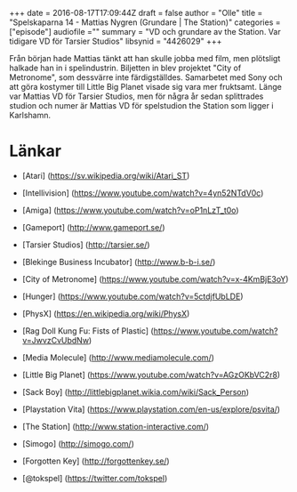 +++
date = 2016-08-17T17:09:44Z
draft = false
author = "Olle"
title = "Spelskaparna 14 - Mattias Nygren (Grundare | The Station)"
categories = ["episode"]
audiofile =""
summary = "VD och grundare av the Station. Var tidigare VD för Tarsier Studios"
libsynid = "4426029"
+++

Från början hade Mattias tänkt att han skulle jobba med film, men
plötsligt halkade han in i spelindustrin. Biljetten in blev projektet
"City of Metronome", som dessvärre inte färdigställdes. Samarbetet med
Sony och att göra kostymer till Little Big Planet visade sig vara mer
fruktsamt. Länge var Mattias VD för Tarsier Studios, men för några år
sedan splittrades studion och numer är Mattias VD för spelstudion the
Station som ligger i Karlshamn.

# Länkar

* [Atari] (https://sv.wikipedia.org/wiki/Atari_ST)
* [Intellivision] (https://www.youtube.com/watch?v=4yn52NTdV0c)
* [Amiga] (https://www.youtube.com/watch?v=oP1nLzT_t0o)
* [Gameport] (http://www.gameport.se/)
* [Tarsier Studios] (http://tarsier.se/)
* [Blekinge Business Incubator] (http://www.b-b-i.se/)
* [City of Metronome] (https://www.youtube.com/watch?v=x-4KmBjE3oY)
* [Hunger] (https://www.youtube.com/watch?v=5ctdjfUbLDE)
* [PhysX] (https://en.wikipedia.org/wiki/PhysX)
* [Rag Doll Kung Fu: Fists of Plastic] (https://www.youtube.com/watch?v=JwvzCvUbdNw)
* [Media Molecule] (http://www.mediamolecule.com/)
* [Little Big Planet] (https://www.youtube.com/watch?v=AGzOKbVC2r8)
* [Sack Boy] (http://littlebigplanet.wikia.com/wiki/Sack_Person)
* [Playstation Vita] (https://www.playstation.com/en-us/explore/psvita/)
* [The Station] (http://www.station-interactive.com/)
* [Simogo] (http://simogo.com/)
* [Forgotten Key] (http://forgottenkey.se/)

* [@tokspel] (https://twitter.com/tokspel)
